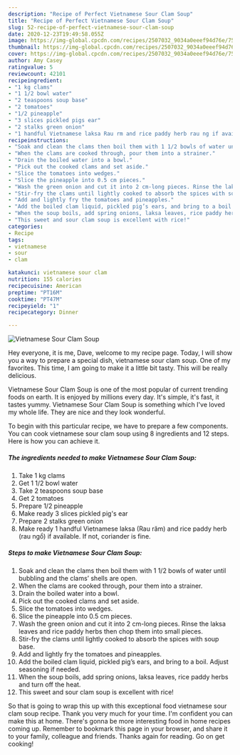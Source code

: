```yaml
---
description: "Recipe of Perfect Vietnamese Sour Clam Soup"
title: "Recipe of Perfect Vietnamese Sour Clam Soup"
slug: 52-recipe-of-perfect-vietnamese-sour-clam-soup
date: 2020-12-23T19:49:58.055Z
image: https://img-global.cpcdn.com/recipes/2507032_9034a0eeef94d76e/751x532cq70/vietnamese-sour-clam-soup-recipe-main-photo.jpg
thumbnail: https://img-global.cpcdn.com/recipes/2507032_9034a0eeef94d76e/751x532cq70/vietnamese-sour-clam-soup-recipe-main-photo.jpg
cover: https://img-global.cpcdn.com/recipes/2507032_9034a0eeef94d76e/751x532cq70/vietnamese-sour-clam-soup-recipe-main-photo.jpg
author: Amy Casey
ratingvalue: 5
reviewcount: 42101
recipeingredient:
- "1 kg clams"
- "1 1/2 bowl water"
- "2 teaspoons soup base"
- "2 tomatoes"
- "1/2 pineapple"
- "3 slices pickled pigs ear"
- "2 stalks green onion"
- "1 handful Vietnamese laksa Rau rm and rice paddy herb rau ng if available If not coriander is fine"
recipeinstructions:
- "Soak and clean the clams then boil them with 1 1/2 bowls of water until bubbling and the clams’ shells are open."
- "When the clams are cooked through, pour them into a strainer."
- "Drain the boiled water into a bowl."
- "Pick out the cooked clams and set aside."
- "Slice the tomatoes into wedges."
- "Slice the pineapple into 0.5 cm pieces."
- "Wash the green onion and cut it into 2 cm-long pieces. Rinse the laksa leaves and rice paddy herbs then chop them into small pieces."
- "Stir-fry the clams until lightly cooked to absorb the spices with soup base."
- "Add and lightly fry the tomatoes and pineapples."
- "Add the boiled clam liquid, pickled pig’s ears, and bring to a boil. Adjust seasoning if needed."
- "When the soup boils, add spring onions, laksa leaves, rice paddy herbs and turn off the heat."
- "This sweet and sour clam soup is excellent with rice!"
categories:
- Recipe
tags:
- vietnamese
- sour
- clam

katakunci: vietnamese sour clam 
nutrition: 155 calories
recipecuisine: American
preptime: "PT16M"
cooktime: "PT47M"
recipeyield: "1"
recipecategory: Dinner

---
```



![Vietnamese Sour Clam Soup](https://img-global.cpcdn.com/recipes/2507032_9034a0eeef94d76e/751x532cq70/vietnamese-sour-clam-soup-recipe-main-photo.jpg)

Hey everyone, it is me, Dave, welcome to my recipe page. Today, I will show you a way to prepare a special dish, vietnamese sour clam soup. One of my favorites. This time, I am going to make it a little bit tasty. This will be really delicious.



Vietnamese Sour Clam Soup is one of the most popular of current trending foods on earth. It is enjoyed by millions every day. It's simple, it's fast, it tastes yummy. Vietnamese Sour Clam Soup is something which I've loved my whole life. They are nice and they look wonderful.


To begin with this particular recipe, we have to prepare a few components. You can cook vietnamese sour clam soup using 8 ingredients and 12 steps. Here is how you can achieve it.

<!--inarticleads1-->

##### The ingredients needed to make Vietnamese Sour Clam Soup:

1. Take 1 kg clams
1. Get 1 1/2 bowl water
1. Take 2 teaspoons soup base
1. Get 2 tomatoes
1. Prepare 1/2 pineapple
1. Make ready 3 slices pickled pig&#39;s ear
1. Prepare 2 stalks green onion
1. Make ready 1 handful Vietnamese laksa (Rau răm) and rice paddy herb (rau ngổ) if available. If not, coriander is fine.




<!--inarticleads2-->

##### Steps to make Vietnamese Sour Clam Soup:

1. Soak and clean the clams then boil them with 1 1/2 bowls of water until bubbling and the clams’ shells are open.
1. When the clams are cooked through, pour them into a strainer.
1. Drain the boiled water into a bowl.
1. Pick out the cooked clams and set aside.
1. Slice the tomatoes into wedges.
1. Slice the pineapple into 0.5 cm pieces.
1. Wash the green onion and cut it into 2 cm-long pieces. Rinse the laksa leaves and rice paddy herbs then chop them into small pieces.
1. Stir-fry the clams until lightly cooked to absorb the spices with soup base.
1. Add and lightly fry the tomatoes and pineapples.
1. Add the boiled clam liquid, pickled pig’s ears, and bring to a boil. Adjust seasoning if needed.
1. When the soup boils, add spring onions, laksa leaves, rice paddy herbs and turn off the heat.
1. This sweet and sour clam soup is excellent with rice!




So that is going to wrap this up with this exceptional food vietnamese sour clam soup recipe. Thank you very much for your time. I'm confident you can make this at home. There's gonna be more interesting food in home recipes coming up. Remember to bookmark this page in your browser, and share it to your family, colleague and friends. Thanks again for reading. Go on get cooking!
